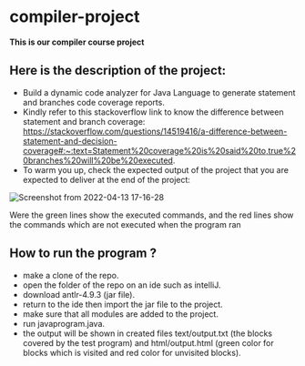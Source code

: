 # compiler-project
**This is our compiler course project**
## Here is the description of the project:

- Build a dynamic code analyzer for Java Language to generate statement and branches code coverage reports.
-  Kindly refer to this stackoverflow link to know the difference between statement and branch coverage: https://stackoverflow.com/questions/14519416/a-difference-between-statement-and-decision-coverage#:~:text=Statement%20coverage%20is%20said%20to,true%20branches%20will%20be%20executed.
- To warm you up, check the expected output of the project that you are expected to deliver at the end of the project:

![Screenshot from 2022-04-13 17-16-28](https://user-images.githubusercontent.com/47748059/163214182-7d87aade-feb2-4b9e-925f-d4b8b7e3afc0.png)

Were the green lines show the executed commands, and the red lines show the commands which are not executed when the program ran

## How to run the program ? 
- make a clone of the repo.
- open the folder of the repo on an ide such as intelliJ.
- download antlr-4.9.3 (jar file).
- return to the ide then import the jar file to the project.
- make sure that all modules are added to the project. 
- run javaprogram.java.
- the output will be shown in created files text/output.txt (the blocks covered by the test program) and html/output.html (green color for blocks which is visited and    red color for unvisited blocks).
